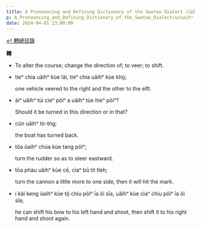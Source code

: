 ```yaml
---
title: A Pronouncing and Defining Dictionary of the Swatow Dialect (汕頭方言音義字典) / uaihⁿ
p: A_Pronouncing_and_Defining_Dictionary_of_the_Swatow_Dialect/w/uaihⁿ
date: 2024-04-01 23:00:00
---
```


[↩️ 轉總目錄](/A_Pronouncing_and_Defining_Dictionary_of_the_Swatow_Dialect)


**轉**
- To alter the course; change the direction of; to veer; to shift.

- tieⁿ chia uâihⁿ kùe lâi, tieⁿ chia uâihⁿ kùe khṳ̀;

  one vehicle veered to the right and the other to the elft.

- àiⁿ uâihⁿ tùi cìeⁿ pôiⁿ a uâihⁿ tùe hìeⁿ pôiⁿ?

  Should it be turned in this direction or in that?

- cûn uâihⁿ tò-tńg;

  the boat has turned back.

- tŏa ûaihⁿ chúa kùe tang pôiⁿ;

  turn the rudder so as to steer eastward.

- tōa phàu uâihⁿ kùe cē, cìaⁿ bū tit tîeh;

  turn the cannon a little more to one side, then it will hit the mark.

- i kâi keng ûaihⁿ kùe tò̤ chíu pôiⁿ īa ŏi sīa, uâihⁿ kùe cìaⁿ chíu pôiⁿ īa ŏi sīa;

  he can shift his bow to his left hand and shoot, then shift it to his right hand and shoot again.